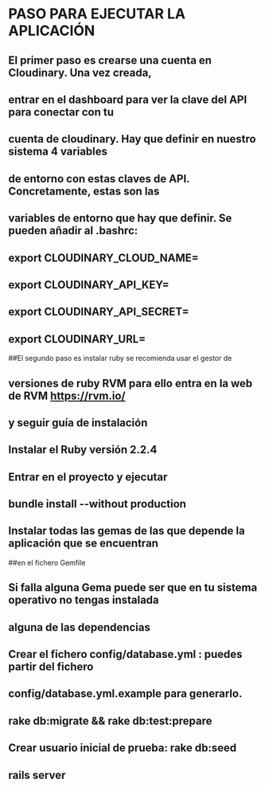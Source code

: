 # PASO PARA EJECUTAR LA APLICACIÓN


## El primer paso es crearse una cuenta en Cloudinary. Una vez creada, 
## entrar en el dashboard para ver la clave del API para conectar con tu 
## cuenta de cloudinary. Hay que definir en nuestro sistema 4 variables 
## de entorno con estas claves de API. Concretamente, estas son las 
## variables de entorno que hay que definir. Se pueden añadir al .bashrc:

## export CLOUDINARY_CLOUD_NAME= <Cloud name>
## export CLOUDINARY_API_KEY=<API Key>
## export CLOUDINARY_API_SECRET=<API Secret>
## export CLOUDINARY_URL=<Cloudinary URL>

##El segundo paso es instalar ruby se recomienda usar el gestor de 
## versiones de ruby RVM para ello entra en la web de RVM https://rvm.io/
## y seguir guía de instalación
 
## Instalar el Ruby versión 2.2.4

## Entrar en el proyecto y ejecutar

## bundle install --without production

## Instalar todas las gemas de las que depende la aplicación que se encuentran
##en el fichero Gemfile

## Si falla alguna Gema puede ser que en tu sistema operativo no tengas instalada
## alguna de las dependencias

## Crear el fichero config/database.yml : puedes partir del fichero 
## config/database.yml.example para generarlo.

## rake db:migrate && rake db:test:prepare

## Crear usuario inicial de prueba: rake db:seed

## rails server

 